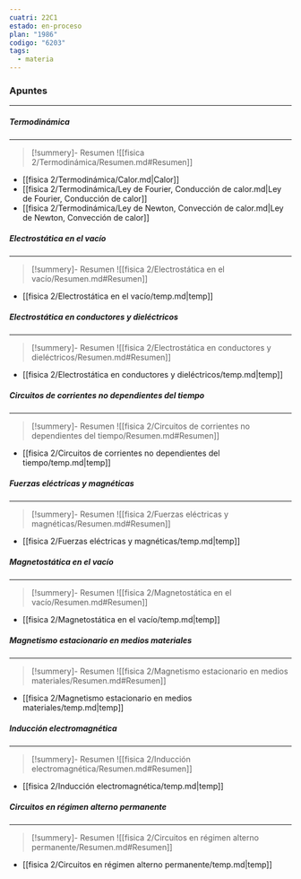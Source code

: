 ```yaml
---
cuatri: 22C1
estado: en-proceso
plan: "1986"
codigo: "6203"
tags:
  - materia
---
```

### Apuntes 
---
##### Termodinámica 
---
> [!summery]- Resumen
> ![[fisica 2/Termodinámica/Resumen.md#Resumen]]

* [[fisica 2/Termodinámica/Calor.md|Calor]]
* [[fisica 2/Termodinámica/Ley de Fourier, Conducción de calor.md|Ley de Fourier, Conducción de calor]]
* [[fisica 2/Termodinámica/Ley de Newton, Convección de calor.md|Ley de Newton, Convección de calor]]

##### Electrostática en el vacío 
---
> [!summery]- Resumen
> ![[fisica 2/Electrostática en el vacío/Resumen.md#Resumen]]

* [[fisica 2/Electrostática en el vacío/temp.md|temp]]

##### Electrostática en conductores y dieléctricos 
---
> [!summery]- Resumen
> ![[fisica 2/Electrostática en conductores y dieléctricos/Resumen.md#Resumen]]

* [[fisica 2/Electrostática en conductores y dieléctricos/temp.md|temp]]

##### Circuitos de corrientes no dependientes del tiempo 
---
> [!summery]- Resumen
> ![[fisica 2/Circuitos de corrientes no dependientes del tiempo/Resumen.md#Resumen]]

* [[fisica 2/Circuitos de corrientes no dependientes del tiempo/temp.md|temp]]

##### Fuerzas eléctricas y magnéticas 
---
> [!summery]- Resumen
> ![[fisica 2/Fuerzas eléctricas y magnéticas/Resumen.md#Resumen]]

* [[fisica 2/Fuerzas eléctricas y magnéticas/temp.md|temp]]

##### Magnetostática en el vacío 
---
> [!summery]- Resumen
> ![[fisica 2/Magnetostática en el vacío/Resumen.md#Resumen]]

* [[fisica 2/Magnetostática en el vacío/temp.md|temp]]

##### Magnetismo estacionario en medios materiales 
---
> [!summery]- Resumen
> ![[fisica 2/Magnetismo estacionario en medios materiales/Resumen.md#Resumen]]

* [[fisica 2/Magnetismo estacionario en medios materiales/temp.md|temp]]

##### Inducción electromagnética 
---
> [!summery]- Resumen
> ![[fisica 2/Inducción electromagnética/Resumen.md#Resumen]]

* [[fisica 2/Inducción electromagnética/temp.md|temp]]

##### Circuitos en régimen alterno permanente 
---
> [!summery]- Resumen
> ![[fisica 2/Circuitos en régimen alterno permanente/Resumen.md#Resumen]]

* [[fisica 2/Circuitos en régimen alterno permanente/temp.md|temp]]

